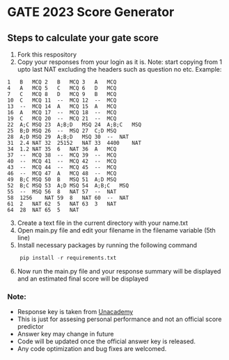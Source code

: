 # GATE 2023 Score Generator

## Steps to calculate your gate score
1. Fork this respository
2. Copy your responses from your login as it is. Note: start copying from 1 upto last NAT excluding the headers such as question no etc.
Example: 
```text
1	B	MCQ	2	B	MCQ	3	A	MCQ
4	A	MCQ	5	C	MCQ	6	D	MCQ
7	C	MCQ	8	D	MCQ	9	B	MCQ
10	C	MCQ	11	--	MCQ	12	--	MCQ
13	--	MCQ	14	A	MCQ	15	A	MCQ
16	A	MCQ	17	--	MCQ	18	--	MCQ
19	C	MCQ	20	--	MCQ	21	--	MCQ
22	A;C	MSQ	23	A;B;D	MSQ	24	A;B;C	MSQ
25	B;D	MSQ	26	--	MSQ	27	C;D	MSQ
28	A;D	MSQ	29	A;B;D	MSQ	30	--	NAT
31	2.4	NAT	32	25152	NAT	33	4400	NAT
34	1.2	NAT	35	6	NAT	36	A	MCQ
37	--	MCQ	38	--	MCQ	39	--	MCQ
40	--	MCQ	41	--	MCQ	42	--	MCQ
43	--	MCQ	44	--	MCQ	45	--	MCQ
46	--	MCQ	47	A	MCQ	48	--	MCQ
49	B;C	MSQ	50	B	MSQ	51	A;D	MSQ
52	B;C	MSQ	53	A;D	MSQ	54	A;B;C	MSQ
55	--	MSQ	56	8	NAT	57	--	NAT
58	1256	NAT	59	8	NAT	60	--	NAT
61	2	NAT	62	5	NAT	63	3	NAT
64	28	NAT	65	5	NAT
```
3. Create a text file in the current directory with your name.txt
4. Open main.py file and edit your filename in the filename variable (5th line)
5. Install necessary packages by running the following command
```python
    pip install -r requirements.txt
```
6. Now run the main.py file and your response summary will be displayed and an estimated final score will be displayed

### Note:
- Response key is taken from [Unacademy](https://unacademy.com/content/gate/gate-2023-question-paper-solution/)
- This is just for assesing personal performance and not an official score predictor
- Answer key may change in future 
- Code will be updated once the official answer key is released.
- Any code optimization and bug fixes are welcomed.